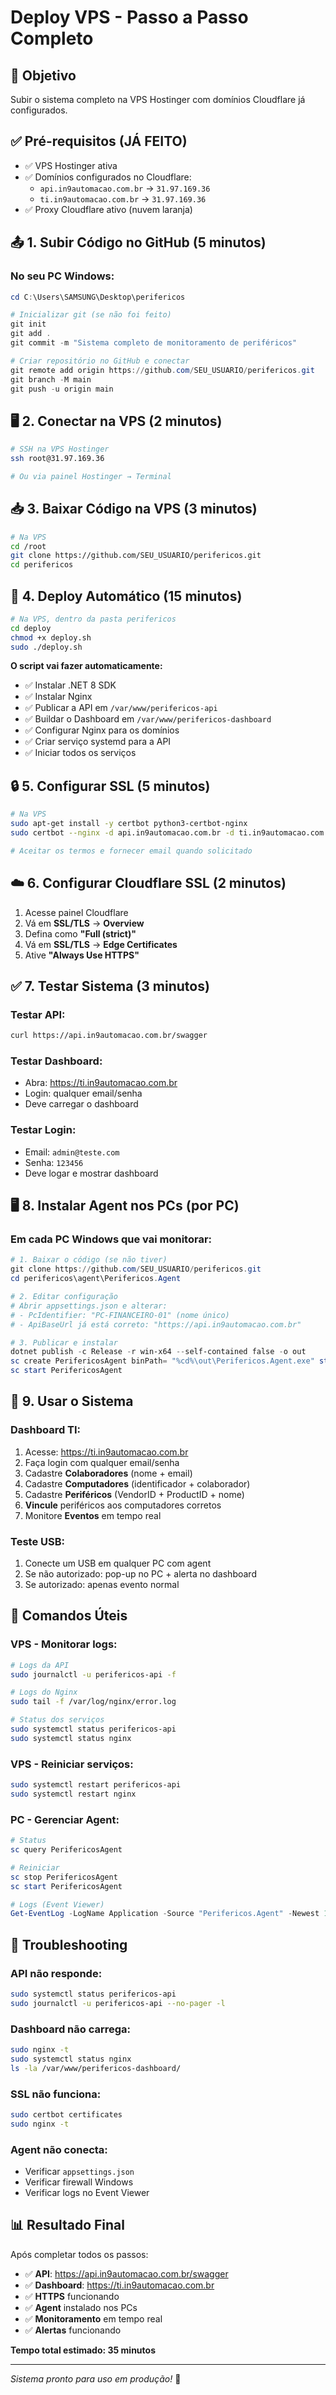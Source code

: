 # Deploy VPS - Passo a Passo Completo

## 🎯 Objetivo
Subir o sistema completo na VPS Hostinger com domínios Cloudflare já configurados.

## ✅ Pré-requisitos (JÁ FEITO)
- ✅ VPS Hostinger ativa
- ✅ Domínios configurados no Cloudflare:
  - `api.in9automacao.com.br` → `31.97.169.36`
  - `ti.in9automacao.com.br` → `31.97.169.36`
- ✅ Proxy Cloudflare ativo (nuvem laranja)

## 📤 1. Subir Código no GitHub (5 minutos)

### No seu PC Windows:
```powershell
cd C:\Users\SAMSUNG\Desktop\perifericos

# Inicializar git (se não foi feito)
git init
git add .
git commit -m "Sistema completo de monitoramento de periféricos"

# Criar repositório no GitHub e conectar
git remote add origin https://github.com/SEU_USUARIO/perifericos.git
git branch -M main
git push -u origin main
```

## 🖥️ 2. Conectar na VPS (2 minutos)

```bash
# SSH na VPS Hostinger
ssh root@31.97.169.36

# Ou via painel Hostinger → Terminal
```

## 📥 3. Baixar Código na VPS (3 minutos)

```bash
# Na VPS
cd /root
git clone https://github.com/SEU_USUARIO/perifericos.git
cd perifericos
```

## 🚀 4. Deploy Automático (15 minutos)

```bash
# Na VPS, dentro da pasta perifericos
cd deploy
chmod +x deploy.sh
sudo ./deploy.sh
```

**O script vai fazer automaticamente:**
- ✅ Instalar .NET 8 SDK
- ✅ Instalar Nginx
- ✅ Publicar a API em `/var/www/perifericos-api`
- ✅ Buildar o Dashboard em `/var/www/perifericos-dashboard`
- ✅ Configurar Nginx para os domínios
- ✅ Criar serviço systemd para a API
- ✅ Iniciar todos os serviços

## 🔒 5. Configurar SSL (5 minutos)

```bash
# Na VPS
sudo apt-get install -y certbot python3-certbot-nginx
sudo certbot --nginx -d api.in9automacao.com.br -d ti.in9automacao.com.br

# Aceitar os termos e fornecer email quando solicitado
```

## ☁️ 6. Configurar Cloudflare SSL (2 minutos)

1. Acesse painel Cloudflare
2. Vá em **SSL/TLS** → **Overview**
3. Defina como **"Full (strict)"**
4. Vá em **SSL/TLS** → **Edge Certificates**
5. Ative **"Always Use HTTPS"**

## ✅ 7. Testar Sistema (3 minutos)

### Testar API:
```bash
curl https://api.in9automacao.com.br/swagger
```

### Testar Dashboard:
- Abra: https://ti.in9automacao.com.br
- Login: qualquer email/senha
- Deve carregar o dashboard

### Testar Login:
- Email: `admin@teste.com`
- Senha: `123456`
- Deve logar e mostrar dashboard

## 🖥️ 8. Instalar Agent nos PCs (por PC)

### Em cada PC Windows que vai monitorar:

```powershell
# 1. Baixar o código (se não tiver)
git clone https://github.com/SEU_USUARIO/perifericos.git
cd perifericos\agent\Perifericos.Agent

# 2. Editar configuração
# Abrir appsettings.json e alterar:
# - PcIdentifier: "PC-FINANCEIRO-01" (nome único)
# - ApiBaseUrl já está correto: "https://api.in9automacao.com.br"

# 3. Publicar e instalar
dotnet publish -c Release -r win-x64 --self-contained false -o out
sc create PerifericosAgent binPath= "%cd%\out\Perifericos.Agent.exe" start= auto
sc start PerifericosAgent
```

## 🎯 9. Usar o Sistema

### Dashboard TI:
1. Acesse: https://ti.in9automacao.com.br
2. Faça login com qualquer email/senha
3. Cadastre **Colaboradores** (nome + email)
4. Cadastre **Computadores** (identificador + colaborador)
5. Cadastre **Periféricos** (VendorID + ProductID + nome)
6. **Vincule** periféricos aos computadores corretos
7. Monitore **Eventos** em tempo real

### Teste USB:
1. Conecte um USB em qualquer PC com agent
2. Se não autorizado: pop-up no PC + alerta no dashboard
3. Se autorizado: apenas evento normal

## 🔧 Comandos Úteis

### VPS - Monitorar logs:
```bash
# Logs da API
sudo journalctl -u perifericos-api -f

# Logs do Nginx
sudo tail -f /var/log/nginx/error.log

# Status dos serviços
sudo systemctl status perifericos-api
sudo systemctl status nginx
```

### VPS - Reiniciar serviços:
```bash
sudo systemctl restart perifericos-api
sudo systemctl restart nginx
```

### PC - Gerenciar Agent:
```powershell
# Status
sc query PerifericosAgent

# Reiniciar
sc stop PerifericosAgent
sc start PerifericosAgent

# Logs (Event Viewer)
Get-EventLog -LogName Application -Source "Perifericos.Agent" -Newest 10
```

## 🚨 Troubleshooting

### API não responde:
```bash
sudo systemctl status perifericos-api
sudo journalctl -u perifericos-api --no-pager -l
```

### Dashboard não carrega:
```bash
sudo nginx -t
sudo systemctl status nginx
ls -la /var/www/perifericos-dashboard/
```

### SSL não funciona:
```bash
sudo certbot certificates
sudo nginx -t
```

### Agent não conecta:
- Verificar `appsettings.json`
- Verificar firewall Windows
- Verificar logs no Event Viewer

## 📊 Resultado Final

Após completar todos os passos:

- ✅ **API**: https://api.in9automacao.com.br/swagger
- ✅ **Dashboard**: https://ti.in9automacao.com.br  
- ✅ **HTTPS** funcionando
- ✅ **Agent** instalado nos PCs
- ✅ **Monitoramento** em tempo real
- ✅ **Alertas** funcionando

**Tempo total estimado: 35 minutos**

---

*Sistema pronto para uso em produção!* 🎉
